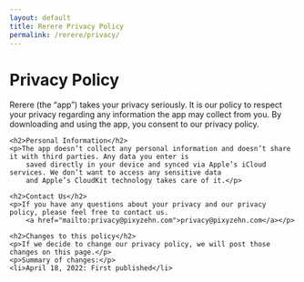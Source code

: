 ```yaml
---
layout: default
title: Rerere Privacy Policy
permalink: /rerere/privacy/
---
```


<div>
    <h1>Privacy Policy</h1>
    <p>Rerere (the “app”) takes your privacy seriously. It is our policy to respect your privacy regarding any
        information the app may collect from you. By downloading and using the app, you consent to our privacy policy.
    </p>

    <h2>Personal Information</h2>
    <p>The app doesn’t collect any personal information and doesn’t share it with third parties. Any data you enter is
        saved directly in your device and synced via Apple’s iCloud services. We don’t want to access any sensitive data
        and Apple’s CloudKit technology takes care of it.</p>

    <h2>Contact Us</h2>
    <p>If you have any questions about your privacy and our privacy policy, please feel free to contact us.
        <a href="mailto:privacy@pixyzehn.com">privacy@pixyzehn.com</a></p>

    <h2>Changes to this policy</h2>
    <p>If we decide to change our privacy policy, we will post those changes on this page.</p>
    <p>Summary of changes:</p>
    <li>April 18, 2022: First published</li>
</div>
